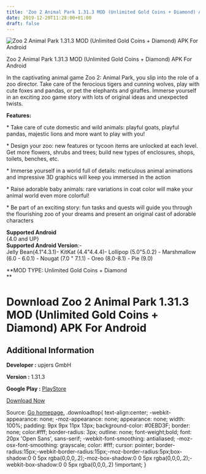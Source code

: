 ```yaml
---
title: 'Zoo 2 Animal Park 1.31.3 MOD (Unlimited Gold Coins + Diamond) APK For Android'
date: 2019-12-20T11:28:00+01:00
draft: false
---
```


![Zoo 2 Animal Park 1.31.3 MOD (Unlimited Gold Coins + Diamond) APK For Android](https://i0.wp.com/apkhome.net/wp-content/uploads/2019/12/Zoo-2-Animal-Park-1.31.3-MOD-Unlimited-Gold-Coins-Diamond.png "Zoo 2 Animal Park 1.31.3 MOD (Unlimited Gold Coins + Diamond) APK For Android")

  

Zoo 2 Animal Park 1.31.3 MOD (Unlimited Gold Coins + Diamond) APK For Android

In the captivating animal game Zoo 2: Animal Park, you slip into the role of a zoo director. Take care of the ferocious tigers and cunning wolves, play with cute foxes and pandas, or pet the elephants and giraffes. Immerse yourself in an exciting zoo game story with lots of original ideas and unexpected twists.

**Features:**

\* Take care of cute domestic and wild animals: playful goats, playful pandas, majestic lions and more want to play with you!

\* Design your zoo: new features or tycoon items are unlocked at each level. Get more flowers, shrubs and trees; build new types of enclosures, shops, toilets, benches, etc.

\* Immerse yourself in a world full of details: meticulous animal animations and impressive 3D graphics will keep you immersed in the action

\* Raise adorable baby animals: rare variations in coat color will make your animal world even more colorful!

\* Be part of an exciting story: fun tasks and quests will guide you through the flourishing zoo of your dreams and present an original cast of adorable characters

**Supported Android**  
{4.0 and UP}  
**Supported Android Version**:-  
Jelly Bean(4.1"4.3.1)- KitKat (4.4"4.4.4)- Lollipop (5.0"5.0.2) - Marshmallow (6.0 - 6.0.1) - Nougat (7.0 " 7.1.1) - Oreo (8.0-8.1) - Pie (9.0)

**MOD TYPE: Unlimited Gold Coins + Diamond  
**

Download Zoo 2 Animal Park 1.31.3 MOD (Unlimited Gold Coins + Diamond) APK For Android
======================================================================================

Additional Information
----------------------

**Developer :** upjers GmbH

**Version :** 1.31.3

**Google Play :** [PlayStore](https://play.google.com/store/apps/details?id=com.upjers.zoo2animalpark)

  

[Download Now](https://store4app.co/post/zoo-2-animal-park-1-31-3-mod-unlimited-gold-coins-diamond-apk-for-android_1576837656)

  
Source: [Go homepage.](https://store4app.co/post/zoo-2-animal-park-1-31-3-mod-unlimited-gold-coins-diamond-apk-for-android_1576837656) .downloadtop{ text-align:center; -webkit-appearance: none; -moz-appearance: none; appearance: none; width: 100%; padding: 9px 9px 11px 13px; background-color: #0EBD3F; border: none; color:#fff; border-radius: 3px; outline: none; font-weight;bold; font: 20px 'Open Sans', sans-serif; -webkit-font-smoothing: antialiased; -moz-osx-font-smoothing: grayscale; color: #fff; cursor: pointer; border-radius:15px;-webkit-border-radius:15px;-moz-border-radius:5px;box-shadow:0 0 5px rgba(0,0,0,.2);-moz-box-shadow:0 0 5px rgba(0,0,0,.2);-webkit-box-shadow:0 0 5px rgba(0,0,0,.2) !important; }
